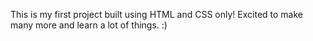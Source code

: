 This is my first project built using HTML and CSS only! Excited to make many more and learn a lot of things. :)
